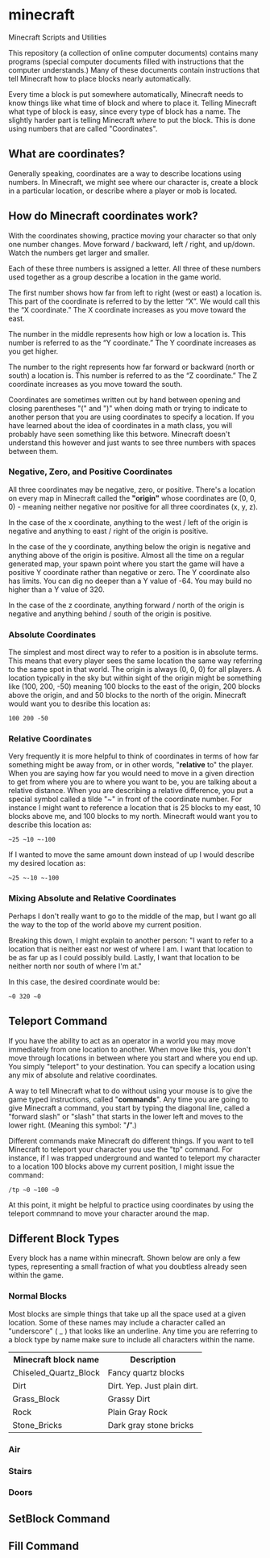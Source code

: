 # minecraft
Minecraft Scripts and Utilities

This repository (a collection of online computer documents) contains many programs (special computer documents filled with instructions that the computer understands.)   Many of these documents contain instructions that tell Minecraft how to place blocks nearly automatically.   

Every time a block is put somewhere automatically, Minecraft needs to know things like what time of block and where to place it.   Telling Minecraft what type of block is easy, since every type of block has a name.  The slightly harder part is telling Minecraft *where* to put the block.   This is done using numbers that are called "Coordinates".

<h2>What are coordinates?</h2>   
Generally speaking, coordinates are a way to describe locations using numbers.    In Minecraft, we might see where our character is, create a block in a particular location, or describe where a player or mob is located.

<h2>How do Minecraft coordinates work?</h2>

With the coordinates showing, practice moving your character so that only one number changes.  Move forward / backward, left / right, and up/down.   Watch the numbers get larger and smaller.

Each of these three numbers is assigned a letter.   All three of these numbers used together as a group describe a location in the game world.

The first number shows how far from left to right (west or east) a location is.   This part of the coordinate is referred to by the letter “X”.  We would call this the “X coordinate.”   The X coordinate increases as you move toward the east.

The number in the middle represents how high or low a location is.  This number is referred to as the “Y coordinate.”    The Y coordinate increases as you get higher.

The number to the right represents how far forward or backward (north or south) a location is.  This number is referred to as the “Z coordinate.”   The Z coordinate increases as you move toward the south.

Coordinates are sometimes written out by hand between opening and closing parentheses "(" and ")" when doing math or trying to indicate to another person that you are using coordinates to specify a location.  If you have learned about the idea of coordinates in a math class, you will probably have seen something like this betwore.  Minecraft doesn't understand this however and just wants to see three numbers with spaces between them.

<h3>Negative, Zero, and Positive Coordinates</h3>

All three coordinates may be negative, zero, or positive.   There's a location on every map in Minecraft called the <b>"origin"</b> whose coordinates are (0, 0, 0) - meaning neither negative nor positive for all three coordinates (x, y, z).  

In the case of the x coordinate, anything to the west / left of the origin is negative and anything to east / right of the origin is positive.

In the case of the y coordinate, anything below the origin is negative and anything above of the origin is positive.  Almost all the time on a regular generated map, your spawn point where you start the game will have a positive Y coordinate rather than negative or zero.   The Y coordinate also has limits.  You can dig no deeper than a Y value of -64.   You may build no higher than a Y value of 320.

In the case of the z coordinate, anything forward / north of the origin is negative and anything behind / south of the origin is positive.

<h3>Absolute Coordinates</h3>

The simplest and most direct way to refer to a position is in absolute terms.   This means that every player sees the same location the same way referring to the same spot in that world.   The origin is always (0, 0, 0) for all players.  A location typically in the sky but within sight of the origin might be something like (100, 200, -50) meaning 100 blocks to the east of the origin, 200 blocks above the origin, and and 50 blocks to the north of the origin.   Minecraft would want you to desribe this location as:
```
100 200 -50
```

<h3>Relative Coordinates</h3>

Very frequently it is more helpful to think of coordinates in terms of how far something might be away from, or in other words, "<b>relative</b> to" the player.   When you are saying how far you would need to move in a given direction to get from where you are to where you want to be, you are talking about a relative distance.  When you are describing a relative difference, you put a special symbol called a tilde "~" in front of the coordinate number. For instance I might want to reference a location that is 25 blocks to my east, 10 blocks above me, and 100 blocks to my north.  Minecraft would want you to describe this location as:
```
~25 ~10 ~-100
```

If I wanted to move the same amount down instead of up I would describe my desired location as:
```
~25 ~-10 ~-100
```


<h3>Mixing Absolute and Relative Coordinates</h3>

Perhaps I don't really want to go to the middle of the map, but I want go all the way to the top of the world above my current position.

Breaking this down, I might explain to another person:  "I want to refer to a location that is neither east nor west of where I am.  I want that location to be as far up as I could possibly build.   Lastly, I want that location to be neither north nor south of where I'm at."

In this case, the desired coordinate would be:
```
~0 320 ~0
```

<h2>Teleport Command</h2>

If you have the ability to act as an operator in a world you may move immediately from one location to another.  When move like this, you don't move through locations in between where you start and where you end up.  You simply "teleport" to your destination.   You can specify a location using any mix of absolute and relative coordinates.

A way to tell Minecraft what to do without using your mouse is to give the game typed instructions, called "<b>commands</b>".   Any time you are going to give Minecraft a command, you start by typing the diagonal line, called a "forward slash" or "slash" that starts in the lower left and moves to the lower right. (Meaning this symbol:  "<b>/</b>".) 

Different commands make Minecraft do different things.   If you want to tell Minecraft to teleport your character you use the "tp" command.  For instance, if I was trapped underground and wanted to teleport my character to a location 100 blocks above my current position, I might issue the command:
```
/tp ~0 ~100 ~0
```

At this point, it might be helpful to practice using coordinates by using the teleport commnand to move your character around the map.  

<h2>Different Block Types</h2>

Every block has a name within minecraft.  Shown below are only a few types, representing a small fraction of what you doubtless already seen within the game.

<h3>Normal Blocks</h3>

Most blocks are simple things that take up all the space used at a given location.   Some of these names may include a character called an "underscore" ( _ ) that looks like an underline.   Any time you are referring to a block type by name make sure to include all characters within the name.

<table>
  <tr><th>Minecraft block name</th><th>Description</th></tr>
  <tr><td>Chiseled_Quartz_Block</td><td>Fancy quartz blocks</td></tr>
  <tr><td>Dirt</td><td>Dirt.  Yep.  Just plain dirt.</td></tr>
  <tr><td>Grass_Block</td><td>Grassy Dirt</td></tr>
  <tr><td>Rock</td><td>Plain Gray Rock</td></tr>
  <tr><td>Stone_Bricks</td><td>Dark gray stone bricks</td></tr>
</table>

<h3>Air</h3>

<h3>Stairs</h3>

<h3>Doors</h3>


<h2>SetBlock Command</h2>


<h2>Fill Command</h2>



